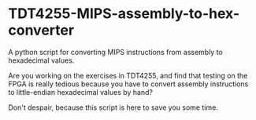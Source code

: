 # TDT4255-MIPS-assembly-to-hex-converter
A python script for converting MIPS instructions from assembly to hexadecimal values.

Are you working on the exercises in TDT4255, and find that testing on the FPGA is really tedious because you have to convert assembly instructions to little-endian hexadecimal values by hand?

Don't despair, because this script is here to save you some time.
